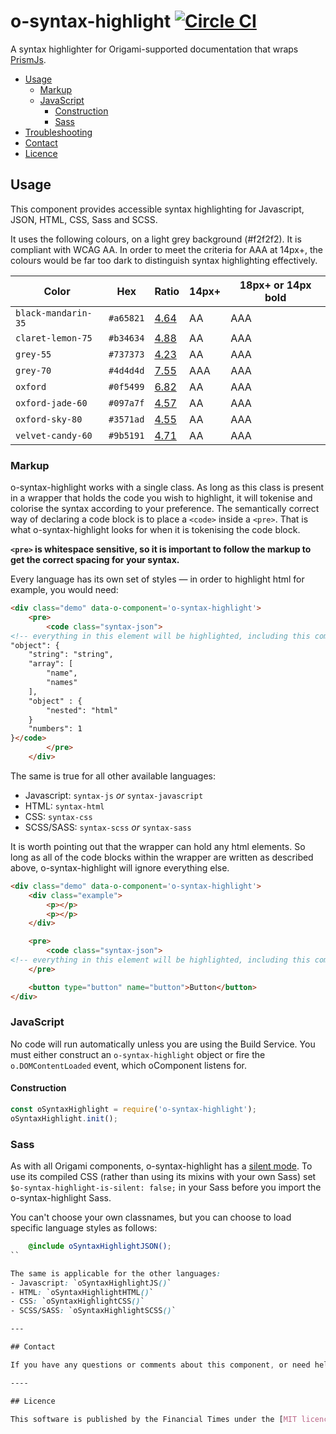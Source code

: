 
# o-syntax-highlight [![Circle CI](https://circleci.com/gh/Financial-Times/o-syntax-highlight/tree/master.svg?style=svg)](https://circleci.com/gh/Financial-Times/o-syntax-highlight/tree/master)  

A syntax highlighter for Origami-supported documentation that wraps [PrismJs](https://github.com/PrismJS/prism).

- [Usage](#usage)
	- [Markup](#markup)
	- [JavaScript](#javascript)
		- [Construction](#construction)
		- [Sass](#sass)
- [Troubleshooting](#troubleshooting)
- [Contact](#contact)
- [Licence](#licence)

## Usage

This component provides accessible syntax highlighting for Javascript, JSON, HTML, CSS, Sass and SCSS.

It uses the following colours, on a light grey background (#f2f2f2). It is compliant with WCAG AA. In order to meet the criteria for AAA at 14px+, the colours would be far too dark to distinguish syntax highlighting effectively.

Color | Hex | Ratio | 14px+ | 18px+  or 14px **bold**
---|---|---|---|---
`black-mandarin-35` | `#a65821` | [4.64](http://contrast-ratio.com/#%23a65821-on-%23f2f2f2) | AA | AAA
`claret-lemon-75` | `#b34634` | [4.88](http://contrast-ratio.com/#%23b34634-on-%23f2f2f2) | AA | AAA
`grey-55` | `#737373` | [4.23](http://contrast-ratio.com/#%23737373-on-%23f2f2f2) | AA | AAA
`grey-70` | `#4d4d4d` | [7.55](http://contrast-ratio.com/#%234d4d4d-on-%23f2f2f2) | AAA | AAA
`oxford` | `#0f5499` | [6.82](http://contrast-ratio.com/#%230f5499-on-%23f2f2f2) | AA | AAA
`oxford-jade-60` | `#097a7f` | [4.57](http://contrast-ratio.com/#%23097a7f-on-%23f2f2f2) | AA | AAA
`oxford-sky-80` | `#3571ad` | [4.55](http://contrast-ratio.com/#%233571ad-on-%23f2f2f2) | AA | AAA
`velvet-candy-60` | `#9b5191` | [4.71](http://contrast-ratio.com/#%239b5191-on-%23f2f2f2) | AA | AAA

### Markup

o-syntax-highlight works with a single class. As long as this class is present in a wrapper that holds the code you wish to highlight, it will tokenise and colorise the syntax according to your preference. The semantically correct way of declaring a code block is to place a `<code>` inside a `<pre>`. That is what o-syntax-highlight looks for when it is tokenising the code block.

**`<pre>` is whitespace sensitive, so it is important to follow the markup to get the correct spacing for your syntax.**

Every language has its own set of styles — in order to highlight html for example, you would need:
```html
<div class="demo" data-o-component='o-syntax-highlight'>
	<pre>
		<code class="syntax-json">
<!-- everything in this element will be highlighted, including this comment! -->
"object": {
	"string": "string",
	"array": [
		"name",
		"names"
	],
	"object" : {
		"nested": "html"
	}
	"numbers": 1
}</code>
		</pre>
	</div>
```

The same is true for all other available languages:
- Javascript: `syntax-js` _or_ `syntax-javascript`
- HTML: `syntax-html`
- CSS: `syntax-css`
- SCSS/SASS: `syntax-scss` _or_ `syntax-sass`

It is worth pointing out that the wrapper can hold any html elements. So long as all of the code blocks within the wrapper are written as described above, o-syntax-highlight will ignore everything else.
```html
<div class="demo" data-o-component='o-syntax-highlight'>
	<div class="example">
		<p></p>
		<p></p>
	</div>

	<pre>
		<code class="syntax-json">
<!-- everything in this element will be highlighted, including this comment! --></code>
	</pre>

	<button type="button" name="button">Button</button>
</div>
```

### JavaScript

No code will run automatically unless you are using the Build Service.
You must either construct an `o-syntax-highlight` object or fire the `o.DOMContentLoaded` event, which oComponent listens for.

#### Construction

```js
const oSyntaxHighlight = require('o-syntax-highlight');
oSyntaxHighlight.init();
```


### Sass
As with all Origami components, o-syntax-highlight has a [silent mode](http://origami.ft.com/docs/syntax/scss/#silent-styles). To use its compiled CSS (rather than using its mixins with your own Sass) set `$o-syntax-highlight-is-silent: false;` in your Sass before you import the o-syntax-highlight Sass.

You can't choose your own classnames, but you can choose to load specific language styles as follows:
```scss
	@include oSyntaxHighlightJSON();
``

The same is applicable for the other languages:
- Javascript: `oSyntaxHighlightJS()`
- HTML: `oSyntaxHighlightHTML()`
- CSS: `oSyntaxHighlightCSS()`
- SCSS/SASS: `oSyntaxHighlightSCSS()`

---

## Contact

If you have any questions or comments about this component, or need help using it, please either [raise an issue](https://github.com/Financial-Times/o-syntax-highlight/issues), visit [#ft-origami](https://financialtimes.slack.com/messages/ft-origami/) or email [Origami Support](mailto:origami-support@ft.com).

----

## Licence

This software is published by the Financial Times under the [MIT licence](http://opensource.org/licenses/MIT).

